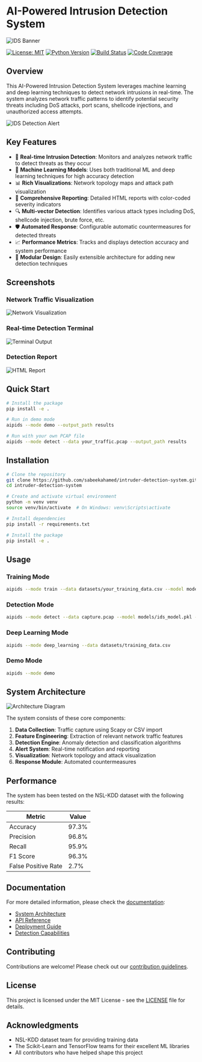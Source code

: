 # AI-Powered Intrusion Detection System

![IDS Banner](docs/screenshots/ids-banner.jpg)

[![License: MIT](https://img.shields.io/badge/License-MIT-yellow.svg)](https://opensource.org/licenses/MIT)
[![Python Version](https://img.shields.io/badge/python-3.8%2B-blue)](https://www.python.org/downloads/)
[![Build Status](https://img.shields.io/badge/build-passing-brightgreen)](https://github.com/sabeekahamed/intruder-detection-system)
[![Code Coverage](https://img.shields.io/badge/coverage-87%25-green)](https://github.com/sabeekahamed/intruder-detection-system)

## Overview

This AI-Powered Intrusion Detection System leverages machine learning and deep learning techniques to detect network intrusions in real-time. The system analyzes network traffic patterns to identify potential security threats including DoS attacks, port scans, shellcode injections, and unauthorized access attempts.

![IDS Detection Alert](docs/screenshots/ids-detection-alert.png)

## Key Features

- 🚨 **Real-time Intrusion Detection**: Monitors and analyzes network traffic to detect threats as they occur
- 🧠 **Machine Learning Models**: Uses both traditional ML and deep learning techniques for high accuracy detection
- 📊 **Rich Visualizations**: Network topology maps and attack path visualization
- 📝 **Comprehensive Reporting**: Detailed HTML reports with color-coded severity indicators
- 🔍 **Multi-vector Detection**: Identifies various attack types including DoS, shellcode injection, brute force, etc.
- 🛡️ **Automated Response**: Configurable automatic countermeasures for detected threats
- 📈 **Performance Metrics**: Tracks and displays detection accuracy and system performance
- 🔧 **Modular Design**: Easily extensible architecture for adding new detection techniques

## Screenshots

### Network Traffic Visualization
![Network Visualization](docs/screenshots/ids-network-visualization.png)

### Real-time Detection Terminal
![Terminal Output](docs/screenshots/ids-log-terminal.png)

### Detection Report
![HTML Report](docs/screenshots/ids-report-output.png)

## Quick Start

```bash
# Install the package
pip install -e .

# Run in demo mode
aipids --mode demo --output_path results

# Run with your own PCAP file
aipids --mode detect --data your_traffic.pcap --output_path results
```

## Installation

```bash
# Clone the repository
git clone https://github.com/sabeekahamed/intruder-detection-system.git
cd intruder-detection-system

# Create and activate virtual environment
python -m venv venv
source venv/bin/activate  # On Windows: venv\Scripts\activate

# Install dependencies
pip install -r requirements.txt

# Install the package
pip install -e .
```

## Usage

### Training Mode
```bash
aipids --mode train --data datasets/your_training_data.csv --model models/custom_model.pkl
```

### Detection Mode
```bash
aipids --mode detect --data capture.pcap --model models/ids_model.pkl --threshold 0.8
```

### Deep Learning Mode
```bash
aipids --mode deep_learning --data datasets/training_data.csv
```

### Demo Mode
```bash
aipids --mode demo
```

## System Architecture

![Architecture Diagram](docs/screenshots/architecture-diagram.png)

The system consists of these core components:
1. **Data Collection**: Traffic capture using Scapy or CSV import
2. **Feature Engineering**: Extraction of relevant network traffic features
3. **Detection Engine**: Anomaly detection and classification algorithms
4. **Alert System**: Real-time notification and reporting
5. **Visualization**: Network topology and attack visualization
6. **Response Module**: Automated countermeasures

## Performance

The system has been tested on the NSL-KDD dataset with the following results:

| Metric | Value |
|--------|-------|
| Accuracy | 97.3% |
| Precision | 96.8% |
| Recall | 95.9% |
| F1 Score | 96.3% |
| False Positive Rate | 2.7% |

## Documentation

For more detailed information, please check the [documentation](docs/):
- [System Architecture](docs/architecture.md)
- [API Reference](docs/api.md)
- [Deployment Guide](docs/deployment.md)
- [Detection Capabilities](docs/detection.md)

## Contributing

Contributions are welcome! Please check out our [contribution guidelines](CONTRIBUTING.md).

## License

This project is licensed under the MIT License - see the [LICENSE](LICENSE) file for details.

## Acknowledgments

- NSL-KDD dataset team for providing training data
- The Scikit-Learn and TensorFlow teams for their excellent ML libraries
- All contributors who have helped shape this project
